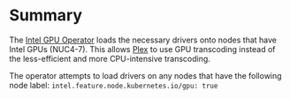 # Summary
The [Intel GPU Operator](https://intel.github.io/intel-device-plugins-for-kubernetes/cmd/gpu_plugin/README.html) loads the necessary drivers onto nodes that have Intel GPUs (NUC4-7). This allows [Plex](/manifests/media-apps/plex) to use GPU transcoding instead of the less-efficient and more CPU-intensive transcoding.

The operator attempts to load drivers on any nodes that have the following node label: `intel.feature.node.kubernetes.io/gpu: true `
